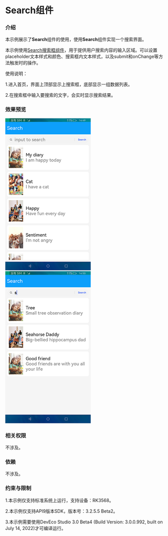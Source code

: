 # Search组件

### 介绍

本示例展示了**Search**组件的使用，使用**Search**组件实现一个搜索界面。

本示例使用[Search搜索框组件](https://gitee.com/openharmony/docs/blob/master/zh-cn/application-dev/reference/arkui-ts/ts-basic-components-search.md)，用于提供用户搜索内容的输入区域。可以设置placeholder文本样式和颜色、搜索框内文本样式，以及submit和onChange等方法触发时的操作。

使用说明：

1.进入首页，界面上顶部显示上搜索框，底部显示一组数据列表。

2.在搜索框中输入要搜索的文字，会实时显示搜索结果。

### 效果预览

![](screenshots/devices/home.png) ![](screenshots/devices/search.png)

### 相关权限

不涉及。

### 依赖

不涉及。

### 约束与限制

1.本示例仅支持标准系统上运行，支持设备：RK3568。

2.本示例仅支持API9版本SDK，版本号：3.2.5.5 Beta2。

3.本示例需要使用DevEco Studio 3.0 Beta4 (Build Version: 3.0.0.992, built on July 14, 2022)才可编译运行。